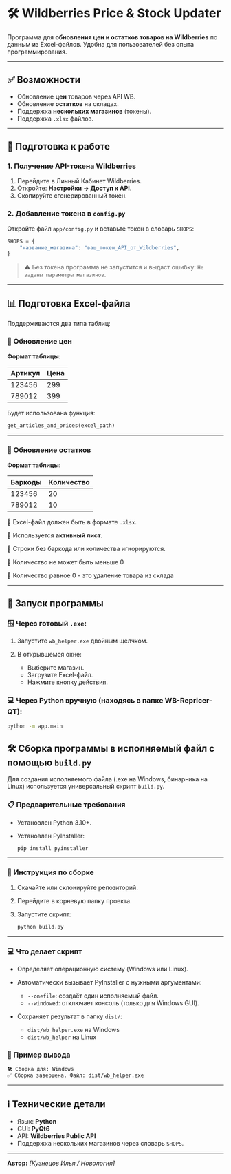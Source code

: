 # 🛠 Wildberries Price & Stock Updater

Программа для **обновления цен и остатков товаров на Wildberries** по данным из Excel-файлов. Удобна для пользователей без опыта программирования.

---

## ✅ Возможности

- Обновление **цен** товаров через API WB.
- Обновление **остатков** на складах.
- Поддержка **нескольких магазинов** (токены).
- Поддержка `.xlsx` файлов.

---

## 🔧 Подготовка к работе

### 1. Получение API-токена Wildberries

1. Перейдите в Личный Кабинет Wildberries.
2. Откройте: **Настройки → Доступ к API**.
3. Скопируйте сгенерированный токен.

### 2. Добавление токена в `config.py`

Откройте файл `app/config.py` и вставьте токен в словарь `SHOPS`:

```python
SHOPS = {
    "название_магазина": "ваш_токен_API_от_Wildberries",
}
````

> ⚠️ Без токена программа не запустится и выдаст ошибку: `Не заданы параметры магазинов`.

---

## 📊 Подготовка Excel-файла

Поддерживаются два типа таблиц:

### 🔸 Обновление цен

**Формат таблицы:**

| Артикул | Цена |
| ------- | ---- |
| 123456  | 299  |
| 789012  | 399  |

Будет использована функция:

```python
get_articles_and_prices(excel_path)
```

---

### 🔸 Обновление остатков

**Формат таблицы:**


| Баркоды | Количество |
| ------- |------------|
| 123456  | 20         |
| 789012  | 10         |


📌 Excel-файл должен быть в формате `.xlsx`.

📌 Используется **активный лист**.

📌 Строки без баркода или количества игнорируются.

📌 Количество не может быть меньше 0

📌 Количество равное 0 - это удаление товара из склада

---

## 🚀 Запуск программы

### 🪟 Через готовый `.exe`:

1. Запустите `wb_helper.exe` двойным щелчком.
2. В открывшемся окне:

   * Выберите магазин.
   * Загрузите Excel-файл.
   * Нажмите кнопку действия.

### 💻 Через Python вручную (находясь в папке WB-Repricer-QT):

```bash
python -m app.main
```



## 🛠 Сборка программы в исполняемый файл с помощью `build.py`

Для создания исполняемого файла (.exe на Windows, бинарника на Linux) используется универсальный скрипт `build.py`.

### 📋 Предварительные требования

* Установлен Python 3.10+.
* Установлен PyInstaller:

  ```bash
  pip install pyinstaller
  ```

---

### 🚀 Инструкция по сборке

1. Скачайте или склонируйте репозиторий.
2. Перейдите в корневую папку проекта.
3. Запустите скрипт:

   ```bash
   python build.py
   ```

---

### 💻 Что делает скрипт

* Определяет операционную систему (Windows или Linux).
* Автоматически вызывает PyInstaller с нужными аргументами:

  * `--onefile`: создаёт один исполняемый файл.
  * `--windowed`: отключает консоль (только для Windows GUI).
* Сохраняет результат в папку `dist/`:

  * `dist/wb_helper.exe` на Windows
  * `dist/wb_helper` на Linux


### 📁 Пример вывода

```bash
🛠️ Сборка для: Windows
✅ Сборка завершена. Файл: dist/wb_helper.exe
```


---
## ℹ️ Технические детали

* Язык: **Python**
* GUI: **PyQt6**
* API: **Wildberries Public API**
* Поддержка нескольких магазинов через словарь `SHOPS`.

---

**Автор:** *\[Кузнецов Илья / Новология]*
